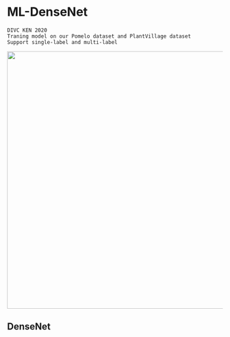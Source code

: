 # ML-DenseNet
```
DIVC KEN 2020
Traning model on our Pomelo dataset and PlantVillage dataset
Support single-label and multi-label
```

<img src="https://i.imgur.com/GuhqXml.png" width=600></img>
## DenseNet
